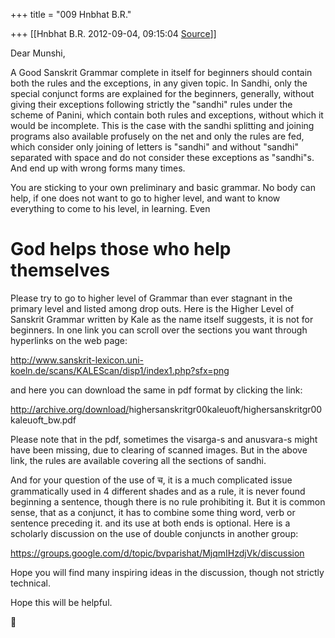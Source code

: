 +++
title = "009 Hnbhat B.R."

+++
[[Hnbhat B.R.	2012-09-04, 09:15:04 [Source](https://groups.google.com/g/samskrita/c/mSRkFYHfV_4)]]



Dear Munshi,

  

A Good Sanskrit Grammar complete in itself for beginners should contain both the rules and the exceptions, in any given topic. In Sandhi, only the special conjunct forms are explained for the beginners, generally, without giving their exceptions following strictly the "sandhi" rules under the scheme of Panini, which contain both rules and exceptions, without which it would be incomplete. This is the case with the sandhi splitting and joining programs also available profusely on the net and only the rules are fed, which consider only joining of letters is "sandhi" and without "sandhi" separated with space and do not consider these exceptions as "sandhi"s. And end up with wrong forms many times.

  

You are sticking to your own preliminary and basic grammar. No body can help, if one does not want to go to higher level, and want to know everything to come to his level, in learning. Even

# God helps those who help themselves

  

Please try to go to higher level of Grammar than ever stagnant in the primary level and listed among drop outs. Here is the Higher Level of Sanskrit Grammar written by Kale as the name itself suggests, it is not for beginners. In one link you can scroll over the sections you want through hyperlinks on the web page:

  

<http://www.sanskrit-lexicon.uni-koeln.de/scans/KALEScan/disp1/index1.php?sfx=png>

  

  

and here you can download the same in pdf format by clicking the link:

  

  
<http://archive.org/download/>highersanskritgr00kaleuoft/highersanskritgr00kaleuoft_bw.pdf

  

Please note that in the pdf, sometimes the visarga-s and anusvara-s might have been missing, due to clearing of scanned images. But in the above link, the rules are available covering all the sections of sandhi.

  

And for your question of the use of च, it is a much complicated issue grammatically used in 4 different shades and as a rule, it is never found beginning a sentence, though there is no rule prohibiting it. But it is common sense, that as a conjunct, it has to combine some thing word, verb or sentence preceding it. and its use at both ends is optional. Here is a scholarly discussion on the use of double conjuncts in another group:

  

<https://groups.google.com/d/topic/bvparishat/MjqmIHzdjVk/discussion>

  

Hope you will find many inspiring ideas in the discussion, though not strictly technical.

  

  

Hope this will be helpful.



